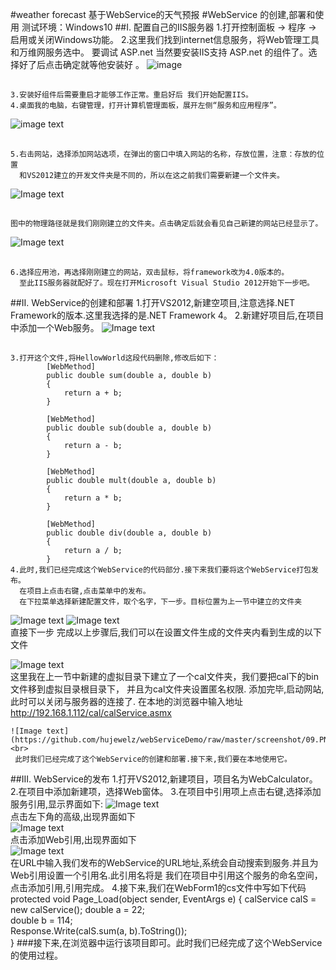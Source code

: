 #weather forecast
基于WebService的天气预报
#WebService 的创建,部署和使用
测试环境：Windows10 
##I. 配置自己的IIS服务器
	1.打开控制面板 -> 程序 -> 启用或关闭Windows功能。
	2.这里我们找到internet信息服务，将Web管理工具和万维网服务选中。
          要调试 ASP.net 当然要安装IIS支持 ASP.net 的组件了。选择好了后点击确定就等他安装好 。
 ![image](https://raw.githubusercontent.com/hujewelz/webServiceDemo/master/screenshot/01.PNG)
##
 	3.安装好组件后需要重启才能够工作正常。重启好后 我们开始配置IIS。
  	4.桌面我的电脑，右键管理，打开计算机管理面板，展开左侧“服务和应用程序”。

 ![image text](https://raw.githubusercontent.com/hujewelz/webServiceDemo/master/screenshot/02.PNG)
##
  	5.右击网站，选择添加网站选项，在弹出的窗口中填入网站的名称，存放位置，注意：存放的位置
   	  和VS2012建立的开发文件夹是不同的，所以在这之前我们需要新建一个文件夹。
![Image text](https://github.com/hujewelz/webServiceDemo/raw/master/screenshot/03.PNG)
##
	图中的物理路径就是我们刚刚建立的文件夹。点击确定后就会看见自己新建的网站已经显示了。
![Image text](https://github.com/hujewelz/webServiceDemo/raw/master/screenshot/04.PNG)
##
	6.选择应用池，再选择刚刚建立的网站，双击鼠标，将framework改为4.0版本的。
	  至此IIS服务器就配好了。现在打开Microsoft Visual Studio 2012开始下一步吧。
##II. WebService的创建和部署
  	1.打开VS2012,新建空项目,注意选择.NET Framework的版本.这里我选择的是.NET Framework 4。
  	2.新建好项目后,在项目中添加一个Web服务。
 ![Image text](https://github.com/hujewelz/webServiceDemo/raw/master/screenshot/05.PNG)
##
  	3.打开这个文件,将HellowWorld这段代码删除,修改后如下：
	    	[WebMethod]
        	public double sum(double a, double b)
	        {
	            return a + b;
	        }
	
	        [WebMethod]
	        public double sub(double a, double b)
	        {
	            return a - b;
	        }
	
	        [WebMethod]
	        public double mult(double a, double b)
	        {
	            return a * b;
	        }
	
	        [WebMethod]
	        public double div(double a, double b)
	        {
	            return a / b;
	        }
	4.此时,我们已经完成这个WebService的代码部分.接下来我们要将这个WebService打包发布。
	  在项目上点击右键,点击菜单中的发布。
	  在下拉菜单选择新建配置文件，取个名字，下一步。目标位置为上一节中建立的文件夹
	  
![Image text](https://github.com/hujewelz/webServiceDemo/raw/master/screenshot/06.PNG)
![Image text](https://github.com/hujewelz/webServiceDemo/raw/master/screenshot/07.PNG)<br>
	直接下一步
 	完成以上步骤后,我们可以在设置文件生成的文件夹内看到生成的以下文件
 	
![Image text](https://github.com/hujewelz/webServiceDemo/raw/master/screenshot/08.PNG)<br>
	 这里我在上一节中新建的虚拟目录下建立了一个cal文件夹，我们要把cal下的bin文件移到虚拟目录根目录下，
	 并且为cal文件夹设置匿名权限.
	 添加完毕,启动网站,此时可以关闭与服务器的连接了.
	  在本地的浏览器中输入地址
	  http://192.168.1.112/cal/calService.asmx
	  
	![Image text](https://github.com/hujewelz/webServiceDemo/raw/master/screenshot/09.PNG)<br>
	 此时我们已经完成了这个WebService的创建和部署.接下来,我们要在本地使用它。
##III. WebService的发布
  	1.打开VS2012,新建项目，项目名为WebCalculator。
  	2.在项目中添加新建项，选择Web窗体。
  	3.在项目中引用项上点击右键,选择添加服务引用,显示界面如下:
![Image text](https://github.com/hujewelz/webServiceDemo/raw/master/screenshot/10.PNG)<br>
	点击左下角的高级,出现界面如下<br>
![Image text](https://github.com/hujewelz/webServiceDemo/raw/master/screenshot/11.PNG)<br>
	点击添加Web引用,出现界面如下<br>
![Image text](https://github.com/hujewelz/webServiceDemo/raw/master/screenshot/12.PNG)<br>
	在URL中输入我们发布的WebService的URL地址,系统会自动搜索到服务.并且为Web引用设置一个引用名.此引用名将是
	我们在项目中引用这个服务的命名空间，点击添加引用,引用完成。
	4.接下来,我们在WebForm1的cs文件中写如下代码
		protected void Page_Load(object sender, EventArgs e)
	        {
			calService calS = new calService();
			double a = 22;  
            		double b = 114;  
            		Response.Write(calS.sum(a, b).ToString());  
	        }
###接下来,在浏览器中运行该项目即可。此时我们已经完成了这个WebService的使用过程。
	
	  
	
	

